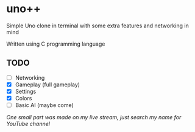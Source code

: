 # uno++
Simple Uno clone in terminal with some extra features and networking in mind

Written using C programming language

## TODO
- [ ] Networking
- [x] Gameplay (full gameplay)
- [x] Settings
- [x] Colors
- [ ] Basic AI (maybe come)

*One small part was made on my live stream, just search my name for YouTube channel*
